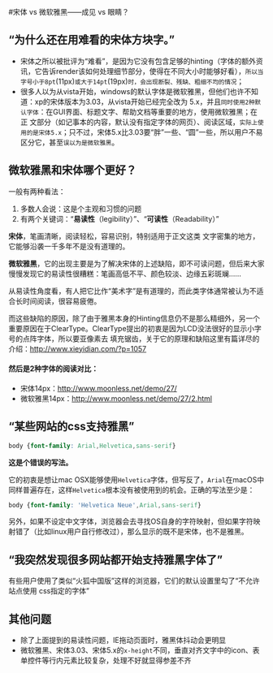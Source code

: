 #宋体 vs 微软雅黑——成见 vs 眼睛？

## “为什么还在用难看的宋体方块字。”
* 宋体之所以被批评为“难看”，是因为它没有包含足够的hinting（字体的额外资讯，它告诉render该如何处理细节部分，使得在不同大小时能够好看），`所以当字号小于8pt`(11px)`或大于14pt`(19px)`时，会出现断裂、残缺、粗细不均的情况`；
* 很多人以为从vista开始，windows的默认字体是微软雅黑，但他们也许不知道：xp的宋体版本为3.03，从vista开始已经完全改为 5.x，并且`同时使用2种默认字体`：在GUI界面、标题文字、帮助文档等重要的地方，使用微软雅黑；在正 文部分（如记事本的内容，默认没有指定字体的网页）、阅读区域，`实际上使用的是宋体5.x`；只不过，宋体5.x比3.03要“胖”一些、“圆”一些，所以用户不易区分它，甚至`误以为是微软雅黑`。

## 微软雅黑和宋体哪个更好？

一般有两种看法：

1. 多数人会说：这是个主观和习惯的问题
2. 有两个关键词：“__易读性__（legibility）”、“__可读性__（Readability）”

__宋体__，笔画清晰，阅读轻松，容易识别，特别适用于正文这类 文字密集的地方，它能够沿袭一千多年不是没有道理的。

__微软雅黑__，它的出现主要是为了解决宋体的上述缺陷，即不可读问题，但后来大家慢慢发现它的易读性很糟糕：笔画高低不平、颜色较淡、边缘五彩斑斓……

从易读性角度看，有人把它比作“美术字”是有道理的，而此类字体通常被认为不适合长时间阅读，很容易疲倦。

而这些缺陷的原因，除了由于雅黑本身的Hinting信息仍不是那么精细外，另一个重要原因在于ClearType。ClearType提出的初衷是因为LCD没法很好的显示小字号的点阵字体，所以要亚像素去 填充锯齿，关于它的原理和缺陷这里有篇详尽的介绍：http://www.xieyidian.com/?p=1057

#### 然后是2种字体的阅读对比：

* 宋体14px：http://www.moonless.net/demo/27/
* 微软雅黑14px：http://www.moonless.net/demo/27/2.html

## “某些网站的css支持雅黑”

```css
body {font-family: Arial,Helvetica,sans-serif}
```
__这是个错误的写法。__

它的初衷是想让mac OSX能够使用`Helvetica`字体，但写反了，`Arial`在macOS中同样普遍存在，这样`Helvetica`根本没有被使用到的机会。正确的写法至少是：
```css
body {font-family: 'Helvetica Neue',Arial,sans-serif}
```

另外，如果不设定中文字体，浏览器会去寻找OS自身的字符映射，但如果字符映射错了（比如linux用户自行修改过），那么显示的既不是宋体，也不是雅黑。

## “我突然发现很多网站都开始支持雅黑字体了”

有些用户使用了类似“火狐中国版”这样的浏览器，它们的默认设置里勾了“不允许站点使用 css指定的字体”

## 其他问题

* 除了上面提到的易读性问题，IE拖动页面时，雅黑体抖动会更明显
* 微软雅黑、宋体3.03、宋体5.x的`x-height`不同，垂直对齐文字中的icon、表单控件等行内元素比较复杂，处理不好就显得参差不齐
